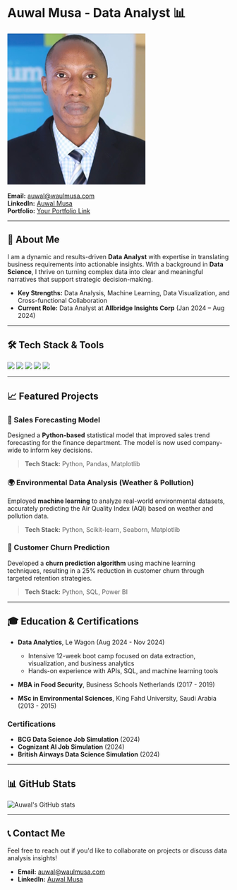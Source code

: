 # Auwal Musa - Data Analyst 📊

![Auwal Musa](https://github.com/auwalmusa/auwalmusa.github.io/blob/main/auwal.png)

**Email:** [auwal@waulmusa.com](mailto:auwal@waulmusa.com)  
**LinkedIn:** [Auwal Musa](https://www.linkedin.com/in/auwal-musa/)  
**Portfolio:** [Your Portfolio Link](https://auwalmusa.com)  

---

## 👋 About Me

I am a dynamic and results-driven **Data Analyst** with expertise in translating business requirements into actionable insights. With a background in **Data Science**, I thrive on turning complex data into clear and meaningful narratives that support strategic decision-making.

- **Key Strengths:** Data Analysis, Machine Learning, Data Visualization, and Cross-functional Collaboration
- **Current Role:** Data Analyst at **Allbridge Insights Corp** (Jan 2024 – Aug 2024)

---

## 🛠️ Tech Stack & Tools

<p align="left">
  <img src="https://img.shields.io/badge/Excel-217346?style=for-the-badge&logo=microsoft-excel&logoColor=white" />
  <img src="https://img.shields.io/badge/Python-3776AB?style=for-the-badge&logo=python&logoColor=white" />
  <img src="https://img.shields.io/badge/SQL-005C84?style=for-the-badge&logo=postgresql&logoColor=white" />
  <img src="https://img.shields.io/badge/Power_BI-F2C811?style=for-the-badge&logo=power-bi&logoColor=black" />
  <img src="https://img.shields.io/badge/Looker-4285F4?style=for-the-badge&logo=google&logoColor=white" />
</p>

---

## 📈 Featured Projects

### **🔮 Sales Forecasting Model**  
Designed a **Python-based** statistical model that improved sales trend forecasting for the finance department. The model is now used company-wide to inform key decisions.

> **Tech Stack:** Python, Pandas, Matplotlib

### **🌍 Environmental Data Analysis (Weather & Pollution)**  
Employed **machine learning** to analyze real-world environmental datasets, accurately predicting the Air Quality Index (AQI) based on weather and pollution data.

> **Tech Stack:** Python, Scikit-learn, Seaborn, Matplotlib

### **🚀 Customer Churn Prediction**  
Developed a **churn prediction algorithm** using machine learning techniques, resulting in a 25% reduction in customer churn through targeted retention strategies.

> **Tech Stack:** Python, SQL, Power BI

---

## 🎓 Education & Certifications

- **Data Analytics**, Le Wagon (Aug 2024 - Nov 2024)  
  - Intensive 12-week boot camp focused on data extraction, visualization, and business analytics
  - Hands-on experience with APIs, SQL, and machine learning tools

- **MBA in Food Security**, Business Schools Netherlands (2017 - 2019)
- **MSc in Environmental Sciences**, King Fahd University, Saudi Arabia (2013 - 2015)

### **Certifications**
- **BCG Data Science Job Simulation** (2024)
- **Cognizant AI Job Simulation** (2024)
- **British Airways Data Science Simulation** (2024)

---

## 📊 GitHub Stats

![Auwal's GitHub stats](https://github-readme-stats.vercel.app/api?username=your-github-username&show_icons=true&theme=radical)

---

## 📞 Contact Me

Feel free to reach out if you'd like to collaborate on projects or discuss data analysis insights!

- **Email:** [auwal@waulmusa.com](mailto:auwal@waulmusa.com)
- **LinkedIn:** [Auwal Musa](https://www.linkedin.com/in/auwal-musa/)
